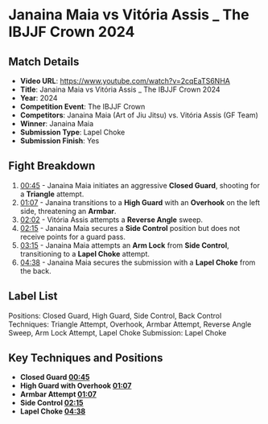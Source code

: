 # Janaina Maia vs Vitória Assis _ The IBJJF Crown 2024

## Match Details
- **Video URL**: https://www.youtube.com/watch?v=2cqEaTS6NHA
- **Title**: Janaina Maia vs Vitória Assis _ The IBJJF Crown 2024
- **Year**: 2024
- **Competition Event**: The IBJJF Crown
- **Competitors**: Janaina Maia (Art of Jiu Jitsu) vs. Vitória Assis (GF Team)
- **Winner**: Janaina Maia
- **Submission Type**: Lapel Choke
- **Submission Finish**: Yes

## Fight Breakdown
1. [00:45](https://www.youtube.com/watch?v=2cqEaTS6NHA&t=45) - Janaina Maia initiates an aggressive **Closed Guard**, shooting for a **Triangle** attempt.
2. [01:07](https://www.youtube.com/watch?v=2cqEaTS6NHA&t=67) - Janaina transitions to a **High Guard** with an **Overhook** on the left side, threatening an **Armbar**.
3. [02:02](https://www.youtube.com/watch?v=2cqEaTS6NHA&t=122) - Vitória Assis attempts a **Reverse Angle** sweep.
4. [02:15](https://www.youtube.com/watch?v=2cqEaTS6NHA&t=135) - Janaina Maia secures a **Side Control** position but does not receive points for a guard pass.
5. [03:15](https://www.youtube.com/watch?v=2cqEaTS6NHA&t=195) - Janaina Maia attempts an **Arm Lock** from **Side Control**, transitioning to a **Lapel Choke** attempt.
6. [04:38](https://www.youtube.com/watch?v=2cqEaTS6NHA&t=278) - Janaina Maia secures the submission with a **Lapel Choke** from the back.

## Label List
Positions: Closed Guard, High Guard, Side Control, Back Control
Techniques: Triangle Attempt, Overhook, Armbar Attempt, Reverse Angle Sweep, Arm Lock Attempt, Lapel Choke
Submission: Lapel Choke

## Key Techniques and Positions
- **Closed Guard [00:45](https://www.youtube.com/watch?v=2cqEaTS6NHA&t=45)**
- **High Guard with Overhook [01:07](https://www.youtube.com/watch?v=2cqEaTS6NHA&t=67)**
- **Armbar Attempt [01:07](https://www.youtube.com/watch?v=2cqEaTS6NHA&t=67)**
- **Side Control [02:15](https://www.youtube.com/watch?v=2cqEaTS6NHA&t=135)**
- **Lapel Choke [04:38](https://www.youtube.com/watch?v=2cqEaTS6NHA&t=278)**